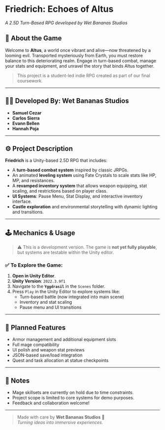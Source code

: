 # Friedrich: Echoes of Altus  
*A 2.5D Turn-Based RPG developed by Wet Bananas Studios*

## 🌴 About the Game
Welcome to **Altus**, a world once vibrant and alive—now threatened by a looming evil. Transported mysteriously from Earth, you must restore balance to this deteriorating realm. Engage in turn-based combat, manage your stats and equipment, and unravel the story that binds Altus together.

> This project is a student-led indie RPG created as part of our final coursework.

---

## 👨‍💻 Developed By: Wet Bananas Studios
- **Samuel Cezar**
- **Carlos Sierra**  
- **Evann Bellen**  
- **Hannah Poja**

---

## ⚙️ Project Description
**Friedrich** is a Unity-based 2.5D RPG that includes:
- A **turn-based combat system** inspired by classic JRPGs.
- An animated **leveling system** using Fate Crystals to scale stats like HP, MP, and resistances.
- A **revamped inventory system** that allows weapon equipping, stat scaling, and restrictions based on player class.
- **UI Systems**: Pause Menu, Stat Display, and interactive inventory interface.
- **Castle exploration** and environmental storytelling with dynamic lighting and transitions.

---

## 🕹️ Mechanics & Usage

> ⚠️ This is a development version. The game is **not yet fully playable**, but systems are testable within the Unity editor.

### ✅ To Explore the Game:
1. **Open in Unity Editor**.
2. **Unity Version**: `2022.3.9f1`
3. Navigate to the **`Yggdrasil`** in the `Scenes` folder.
4. Press `Play` in the Unity Editor to explore systems like:
   - Turn-based battle (now integrated into main scene)
   - Inventory and stat scaling
   - Pause menu and UI transitions

---

## 🔧 Planned Features
- Armor management and additional equipment slots
- Full mage compatibility
- UI polish and weapon stat previews
- JSON-based save/load integration
- Quest and task allocation at statue checkpoints

---

## 📌 Notes
- Mage skillsets are currently on hold due to time constraints.
- Project scope is limited to core systems for demo purposes.
- Feedback and collaboration welcome!

---

> Made with care by **Wet Bananas Studios** 🍌  
> *Turning ideas into immersive experiences.*
